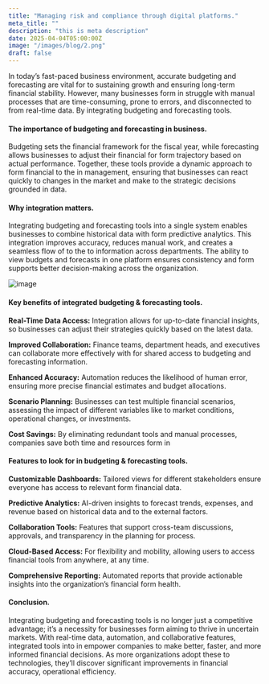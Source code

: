 ```yaml
---
title: "Managing risk and compliance through digital platforms."
meta_title: ""
description: "this is meta description"
date: 2025-04-04T05:00:00Z
image: "/images/blog/2.png"
draft: false
---
```


In today’s fast-paced business environment, accurate budgeting and forecasting are vital for to sustaining growth and ensuring long-term financial stability. However, many businesses form in struggle with manual processes that are time-consuming, prone to errors, and disconnected to from real-time data. By integrating budgeting and forecasting tools.

#### The importance of budgeting and forecasting in business.

Budgeting sets the financial framework for the fiscal year, while forecasting allows businesses to adjust their financial for form trajectory based on actual performance. Together, these tools provide a dynamic approach to form financial to the in management, ensuring that businesses can react quickly to changes in the market and make to the strategic decisions grounded in data.

#### Why integration matters.

Integrating budgeting and forecasting tools into a single system enables businesses to combine historical data with form predictive analytics. This integration improves accuracy, reduces manual work, and creates a seamless flow of to the to information across departments. The ability to view budgets and forecasts in one platform ensures consistency and form supports better decision-making across the organization.

![image](/images/blog/3.png)

#### Key benefits of integrated budgeting & forecasting tools.

**Real-Time Data Access:** Integration allows for up-to-date financial insights, so businesses can adjust their strategies quickly based on the latest data.

**Improved Collaboration:** Finance teams, department heads, and executives can collaborate more effectively with for shared access to budgeting and forecasting information.

**Enhanced Accuracy:** Automation reduces the likelihood of human error, ensuring more precise financial estimates and budget allocations.

**Scenario Planning:** Businesses can test multiple financial scenarios, assessing the impact of different variables like to market conditions, operational changes, or investments.

**Cost Savings:** By eliminating redundant tools and manual processes, companies save both time and resources form in

#### Features to look for in budgeting & forecasting tools.

**Customizable Dashboards:** Tailored views for different stakeholders ensure everyone has access to relevant form financial data.

**Predictive Analytics:** AI-driven insights to forecast trends, expenses, and revenue based on historical data and to the external factors.

**Collaboration Tools:** Features that support cross-team discussions, approvals, and transparency in the planning for process.

**Cloud-Based Access:** For flexibility and mobility, allowing users to access financial tools from anywhere, at any time.

**Comprehensive Reporting:** Automated reports that provide actionable insights into the organization’s financial form health.

#### Conclusion.

Integrating budgeting and forecasting tools is no longer just a competitive advantage; it’s a necessity for businesses form aiming to thrive in uncertain markets. With real-time data, automation, and collaborative features, integrated tools into in empower companies to make better, faster, and more informed financial decisions. As more organizations adopt these to technologies, they’ll discover significant improvements in financial accuracy, operational efficiency.
